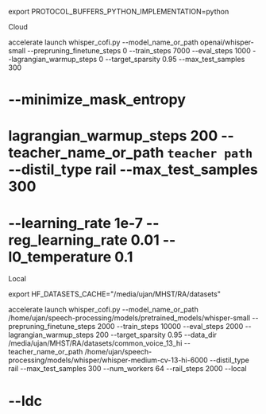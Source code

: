 export PROTOCOL_BUFFERS_PYTHON_IMPLEMENTATION=python

Cloud

accelerate launch whisper_cofi.py --model_name_or_path openai/whisper-small --prepruning_finetune_steps 0 --train_steps 7000 --eval_steps 1000 --lagrangian_warmup_steps 0 --target_sparsity 0.95 --max_test_samples 300

# --minimize_mask_entropy

# lagrangian_warmup_steps 200 --teacher_name_or_path `teacher path` --distil_type rail --max_test_samples 300

# --learning_rate 1e-7 --reg_learning_rate 0.01 --l0_temperature 0.1

Local

export HF_DATASETS_CACHE="/media/ujan/MHST/RA/datasets"

accelerate launch whisper_cofi.py --model_name_or_path /home/ujan/speech-processing/models/pretrained_models/whisper-small --prepruning_finetune_steps 2000 --train_steps 10000 --eval_steps 2000 --lagrangian_warmup_steps 200 --target_sparsity 0.95 --data_dir /media/ujan/MHST/RA/datasets/common_voice_13_hi --teacher_name_or_path /home/ujan/speech-processing/models/whisper/whisper-medium-cv-13-hi-6000 --distil_type rail --max_test_samples 300 --num_workers 64 --rail_steps 2000 --local

# --ldc